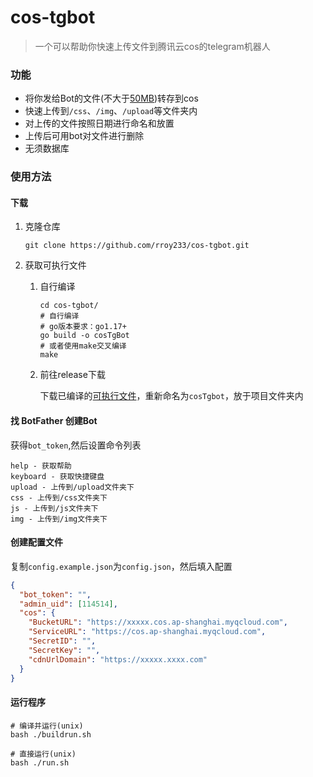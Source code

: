 # cos-tgbot

> 一个可以帮助你快速上传文件到腾讯云cos的telegram机器人

### 功能

* 将你发给Bot的文件(不大于[50MB](https://core.telegram.org/bots/faq#how-do-i-upload-a-large-file))转存到cos
* 快速上传到`/css`、`/img`、`/upload`等文件夹内
* 对上传的文件按照日期进行命名和放置
* 上传后可用bot对文件进行删除
* 无须数据库

### 使用方法

#### 下载

1. 克隆仓库

   ```shell
   git clone https://github.com/rroy233/cos-tgbot.git
   ```

2. 获取可执行文件

    1. 自行编译

       ```shell
       cd cos-tgbot/
       # 自行编译
       # go版本要求：go1.17+
       go build -o cosTgBot
       # 或者使用make交叉编译
       make
       ```

    2. 前往release下载

       下载已编译的[可执行文件](https://github.com/rroy233/cos-tgbot/releases)，重新命名为`cosTgbot`，放于项目文件夹内

#### 找 BotFather 创建Bot

获得`bot_token`,然后设置命令列表

```
help - 获取帮助
keyboard - 获取快捷键盘
upload - 上传到/upload文件夹下
css - 上传到/css文件夹下
js - 上传到/js文件夹下
img - 上传到/img文件夹下
```

#### 创建配置文件

复制`config.example.json`为`config.json`，然后填入配置

```json
{
  "bot_token": "",
  "admin_uid": [114514],
  "cos": {
    "BucketURL": "https://xxxxx.cos.ap-shanghai.myqcloud.com",
    "ServiceURL": "https://cos.ap-shanghai.myqcloud.com",
    "SecretID": "",
    "SecretKey": "",
    "cdnUrlDomain": "https://xxxxx.xxxx.com"
  }
}
```

#### 运行程序

```shell
# 编译并运行(unix)
bash ./buildrun.sh 

# 直接运行(unix)
bash ./run.sh 
```


